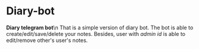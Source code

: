 # Diary-bot
**Diary telegram bot**\n
That is a simple version of diary bot.
The bot is able to create/edit/save/delete your notes. Besides, user with _admin id_ is able to edit/remove other's user's notes.

